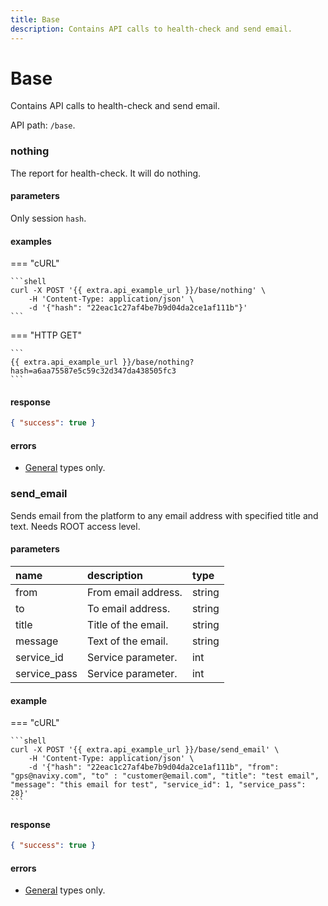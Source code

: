 ```yaml
---
title: Base
description: Contains API calls to health-check and send email.
---
```


# Base

Contains API calls to health-check and send email.

API path: `/base`.

### nothing

The report for health-check. It will do nothing.

#### parameters

Only session `hash`.

#### examples

=== "cURL"

    ```shell
    curl -X POST '{{ extra.api_example_url }}/base/nothing' \
        -H 'Content-Type: application/json' \ 
        -d '{"hash": "22eac1c27af4be7b9d04da2ce1af111b"}'
    ```

=== "HTTP GET"

    ```
    {{ extra.api_example_url }}/base/nothing?hash=a6aa75587e5c59c32d347da438505fc3
    ```

#### response

```json
{ "success": true }
```
#### errors

* [General](../../getting-started.md#error-codes) types only.

### send_email

Sends email from the platform to any email address with specified title and text. Needs ROOT access level.

#### parameters

| name | description | type|
| :------ | :------ | :----- |
| from | From email address. | string|
| to | To email address. | string |
| title | Title of the email. | string |
| message | Text of the email. | string |
| service_id | Service parameter. | int |
| service_pass | Service parameter. | int |

#### example

=== "cURL"

    ```shell
    curl -X POST '{{ extra.api_example_url }}/base/send_email' \
        -H 'Content-Type: application/json' \ 
        -d '{"hash": "22eac1c27af4be7b9d04da2ce1af111b", "from": "gps@navixy.com", "to" : "customer@email.com", "title": "test email", "message": "this email for test", "service_id": 1, "service_pass": 28}'
    ```
#### response

```json
{ "success": true }
```

#### errors

* [General](../../getting-started.md#error-codes) types only.